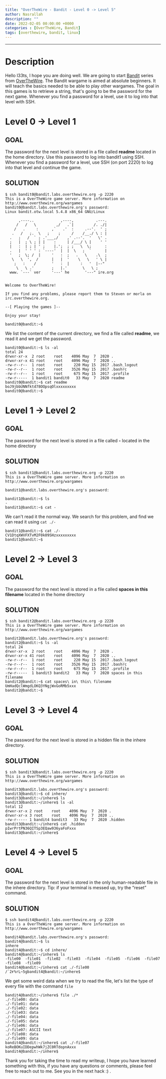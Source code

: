 ```yaml
---
title: "OverTheWire - Bandit - Level 0 -> Level 5"
author: Nasrallah
description: ""
date: 2022-02-05 00:00:00 +0000
categories : [OverTheWire, Bandit]
tags: [overthewire, bandit, linux]
---
```


---

# **Description**

Hello l33ts, I hope you are doing well. We are going to start [Bandit](https://overthewire.org/wargames/bandit/) series from [OverTheWire](https://overthewire.org/wargames/). The Bandit wargame is aimed at absolute beginners. It will teach the basics needed to be able to play other wargames. The goal in this games is to retrieve a string, that's going to be the password for the next game. Whenever you find a password for a level, use it to log into that level with SSH.


# **Level 0 -> Level 1**

## **GOAL**

The password for the next level is stored in a file called **readme** located in the home directory. Use this password to log into bandit1 using SSH. Whenever you find a password for a level, use SSH (on port 2220) to log into that level and continue the game.

## **SOLUTION**

```terminal
$ ssh bandit0@bandit.labs.overthewire.org -p 2220                                                                                                          
This is a OverTheWire game server. More information on http://www.overthewire.org/wargames                                                                                                                                                                                            
bandit0@bandit.labs.overthewire.org's password:                                                                                                              
Linux bandit.otw.local 5.4.8 x86_64 GNU/Linux                                                                                                                

      ,----..            ,----,          .---.                                                                                                               
     /   /   \         ,/   .`|         /. ./|                                                                                                               
    /   .     :      ,`   .'  :     .--'.  ' ;                                                                                                               
   .   /   ;.  \   ;    ;     /    /__./ \ : |                                                                                                               
  .   ;   /  ` ; .'___,/    ,' .--'.  '   \' .                                                                                                               
  ;   |  ; \ ; | |    :     | /___/ \ |    ' '                                                                                                               
  |   :  | ; | ' ;    |.';  ; ;   \  \;      :                                                                                                               
  .   |  ' ' ' : `----'  |  |  \   ;  `      |                                                                                                               
  '   ;  \; /  |     '   :  ;   .   \    .\  ;                                                                                                               
   \   \  ',  /      |   |  '    \   \   ' \ |                                                                                                               
    ;   :    /       '   :  |     :   '  |--"                                                                                                                
     \   \ .'        ;   |.'       \   \ ;                                                                                                                   
  www. `---` ver     '---' he       '---" ire.org                                                                                                            


Welcome to OverTheWire!                                                                                                                                      

If you find any problems, please report them to Steven or morla on                                                                                           
irc.overthewire.org.                                                                                                                                         

--[ Playing the games ]--

Enjoy your stay!

bandit0@bandit:~$

```

We list the content of the current directory, we find a file called **readme**, we read it and we get the password.

```terminal
bandit0@bandit:~$ ls -al
total 24
drwxr-xr-x  2 root    root    4096 May  7  2020 .
drwxr-xr-x 41 root    root    4096 May  7  2020 ..
-rw-r--r--  1 root    root     220 May 15  2017 .bash_logout
-rw-r--r--  1 root    root    3526 May 15  2017 .bashrc
-rw-r--r--  1 root    root     675 May 15  2017 .profile
-rw-r-----  1 bandit1 bandit0   33 May  7  2020 readme
bandit0@bandit:~$ cat readme
boJ9jbbUNNfktd78OOpsqOlxxxxxxxxx
bandit0@bandit:~$
```

# **Level 1 -> Level 2**

## **GOAL**

The password for the next level is stored in a file called **-** located in the home directory


## **SOLUTION**

```terminal
$ ssh bandit1@bandit.labs.overthewire.org -p 2220                            
This is a OverTheWire game server. More information on http://www.overthewire.org/wargames

bandit1@bandit.labs.overthewire.org's password:

bandit1@bandit:~$ ls
-
bandit1@bandit:~$ cat -

```

We can't read it the normal way. We search for this problem, and find we can read it using `cat ./-`

```terminal
bandit1@bandit:~$ cat ./-
CV1DtqXWVFXTvM2F0k09SHzxxxxxxxxx
bandit1@bandit:~$
```

# **Level 2 -> Level 3**

## **GOAL**

The password for the next level is stored in a file called **spaces in this filename** located in the home directory

## **SOLUTION**

```terminal
$ ssh bandit2@bandit.labs.overthewire.org -p 2220                            
This is a OverTheWire game server. More information on http://www.overthewire.org/wargames

bandit2@bandit.labs.overthewire.org's password:
bandit2@bandit:~$ ls -al
total 24
drwxr-xr-x  2 root    root    4096 May  7  2020 .
drwxr-xr-x 41 root    root    4096 May  7  2020 ..
-rw-r--r--  1 root    root     220 May 15  2017 .bash_logout
-rw-r--r--  1 root    root    3526 May 15  2017 .bashrc
-rw-r--r--  1 root    root     675 May 15  2017 .profile
-rw-r-----  1 bandit3 bandit2   33 May  7  2020 spaces in this filename
bandit2@bandit:~$ cat spaces\ in\ this\ filename
UmHadQclWmgdLOKQ3YNgjWxGoRMb5xxx
bandit2@bandit:~$
```

# **Level 3 -> Level 4**

## **GOAL**

The password for the next level is stored in a hidden file in the inhere directory.

## **SOLUTION**

```terminal
$ ssh bandit3@bandit.labs.overthewire.org -p 2220                            
This is a OverTheWire game server. More information on http://www.overthewire.org/wargames

bandit3@bandit.labs.overthewire.org's password:
bandit3@bandit:~$ cd inhere/
bandit3@bandit:~/inhere$ ls
bandit3@bandit:~/inhere$ ls -al
total 12
drwxr-xr-x 2 root    root    4096 May  7  2020 .
drwxr-xr-x 3 root    root    4096 May  7  2020 ..
-rw-r----- 1 bandit4 bandit3   33 May  7  2020 .hidden
bandit3@bandit:~/inhere$ cat .hidden
pIwrPrtPN36QITSp3EQaw936yaFoFxxx
bandit3@bandit:~/inhere$
```

# **Level 4 -> Level 5**

## **GOAL**

The password for the next level is stored in the only human-readable file in the inhere directory. Tip: if your terminal is messed up, try the “reset” command.

## **SOLUTION**

```terminal
$ ssh bandit4@bandit.labs.overthewire.org -p 2220                            
This is a OverTheWire game server. More information on http://www.overthewire.org/wargames

bandit4@bandit.labs.overthewire.org's password:
bandit4@bandit:~$ ls
inhere
bandit4@bandit:~$ cd inhere/
bandit4@bandit:~/inhere$ ls
-file00  -file01  -file02  -file03  -file04  -file05  -file06  -file07  -file08  -file09
bandit4@bandit:~/inhere$ cat ./-file00
/`2ғ%rL~5gbandit4@bandit:~/inhere$
```

We get some weird data when we try to read the file, let's list the type of every file with the command `file`

```terminal
bandit4@bandit:~/inhere$ file ./*
./-file00: data
./-file01: data
./-file02: data
./-file03: data
./-file04: data
./-file05: data
./-file06: data
./-file07: ASCII text
./-file08: data
./-file09: data
bandit4@bandit:~/inhere$ cat ./-file07
koReBOKuIDDepwhWk7jZC0RTdopnAxxx
bandit4@bandit:~/inhere$
```


Thank you for taking the time to read my writeup, I hope you have learned something with this, if you have any questions or comments, please feel free to reach out to me. See you in the next hack :) .

